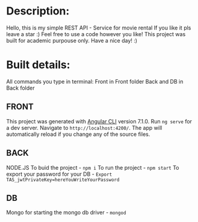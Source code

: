 # Description:
Hello, this is my simple REST API - Service for movie rental 
If you like it pls leave a star :) 
Feel free to use a code however you like!
This project was built for academic purpouse only. 
Have a nice day! :) 

# Built details:
All commands you type in terminal:
Front in Front folder
Back and DB in Back folder

## FRONT
This project was generated with [Angular CLI](https://github.com/angular/angular-cli) version 7.1.0.
Run `ng serve` for a dev server. Navigate to `http://localhost:4200/`. The app will automatically reload if you change any of the source files.

## BACK
NODE.JS
To buid the project - `npm i` 
To run the project - `npm start`
To export your password for your DB - `Export TAS_jwtPrivateKey=hereYouWriteYourPassword`

## DB
Mongo
for starting the mongo db driver - `mongod`